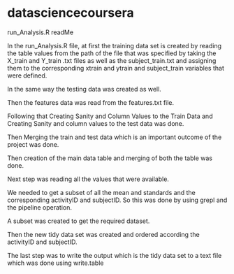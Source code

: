 # datasciencecoursera
run_Analysis.R readMe

In the run_Analysis.R file, at first the training data set is created 
by reading the table values from the path of the file that was specified by taking the X_train and Y_train .txt files as well as the subject_train.txt
and assigning them to the corresponding xtrain and ytrain and subject_train variables that were defined. 

In the same way the testing data was created as well.

Then the features data was read from the features.txt file. 

Following that Creating Sanity and Column Values to the Train Data and Creating Sanity and column values to the test data was done.

Then Merging the train and test data which is an  important outcome of the project was done.

Then creation of the main data table and merging  of both  the table was done.

Next step was reading all the values that were available.

We needed to get a subset of all the mean and standards and the corresponding activityID and subjectID. So this was done by using grepl 
and the pipeline operation. 

A subset was created to get the required dataset.

Then the new tidy data set was created and ordered according the activityID and subjectID.

The last step was to write the output which is the tidy data set to a text file which was done using write.table 

